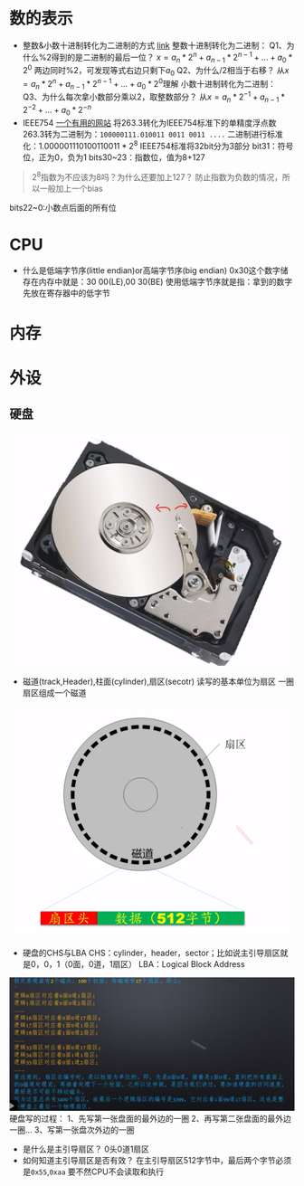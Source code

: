 # 数的表示
* 整数&小数十进制转化为二进制的方式
[link](https://www.youtube.com/watch?v=8afbTaA-gOQ)
整数十进制转化为二进制：
Q1、为什么%2得到的是二进制的最后一位？
$x=a_n*2^n+a_{n-1}*2^{n-1}+...+a_0*2^0$
两边同时%2，可发现等式右边只剩下$a_0$
Q2、为什么/2相当于右移？
从$x=a_n*2^n+a_{n-1}*2^{n-1}+...+a_0*2^0$理解
小数十进制转化为二进制：
Q3、为什么每次拿小数部分乘以2，取整数部分？
从$x=a_n*2^{-1}+a_{n-1}*2^{-2}+...+a_0*2^{-n}$
* IEEE754
[一个有用的网站](https://babbage.cs.qc.cuny.edu/IEEE-754.old/Decimal.html)
将263.3转化为IEEE754标准下的单精度浮点数
263.3转为二进制为：`100000111.010011 0011 0011 ....`
二进制进行标准化：$1.00000111010011 0011 * 2^8$
IEEE754标准将32bit分为3部分
bit31：符号位，正为0，负为1
bits30~23：指数位，值为8+127
> $2^8$指数为不应该为8吗？为什么还要加上127？
防止指数为负数的情况，所以一般加上一个bias

bits22~0:小数点后面的所有位
# CPU
* 什么是低端字节序(little endian)or高端字节序(big endian)
0x30这个数字储存在内存中就是：30 00(LE),00 30(BE)
使用低端字节序就是指：拿到的数字先放在寄存器中的低字节
# 内存


# 外设
## 硬盘
<img src="./harddisk.png">

* 磁道(track,Header),柱面(cylinder),扇区(secotr)
读写的基本单位为扇区
一圈扇区组成一个磁道

<img src="./磁道.png">

* 硬盘的CHS与LBA
CHS：cylinder，header，sector；比如说主引导扇区就是0，0，1（0面，0道，1扇区）
LBA：Logical Block Address
<img src="./LBA.png">
硬盘写的过程：
1、先写第一张盘面的最外边的一圈
2、再写第二张盘面的最外边一圈...
3、写第一张盘次外边的一圈

* 是什么是主引导扇区？
0头0道1扇区
* 如何知道主引导扇区是否有效？
在主引导扇区512字节中，最后两个字节必须是`0x55`,`0xaa`
要不然CPU不会读取和执行